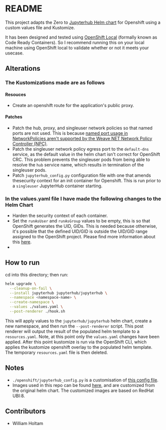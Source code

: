 # README

This project adapts the Zero to [Jupyterhub Helm chart](https://github.com/jupyterhub/zero-to-jupyterhub-k8s) for Openshift using a custom values file and Kustomize.

It has been designed and tested using [OpenShift Local](https://developers.redhat.com/products/openshift-local/overview) (formally known as Code Ready Containers). So I recommend running this on your local machine using OpenShift local to validate whether or not it meets your usecase.

## Alterations

### The Kustomizations made are as follows

#### Resouces

- Create an openshift route for the application's public proxy.

#### Patches

- Patch the hub, proxy, and singleuser network policies so that named ports are not used. This is because [named port usage in NetworkPolicies aren't supported by the Weave NET Network Policy Controller (NPC)](https://github.com/weaveworks/weave/issues/3032).
- Patch the singleuser network policy egress port to the `default-dns` service, as the default value in the helm chart isn't correct for OpenShift CRC. This problem prevents the singleuser pods from being able to resolve the `hub` service name, which results in termination of the singleuser pods.
- Patch `jupyterhub_config.py` configuration file with one that amends thesecurity context for an init container for Openshift. This is run prior to a `singleuser` JupyterHub container starting.

### In the values.yaml file I have made the following changes to the Helm Chart

- Harden the security context of each container.
- Set the `runAsUser` and `runAsGroup` values to be empty, this is so that OpenShift generates the UID, GIDs. This is needed because otherwise, it's possible that the defined UID/GID is outside the UID/GID range assigned to the OpenShift project. Please find more information about this [here](https://cloud.redhat.com/blog/a-guide-to-openshift-and-uids).
-

## How to run

cd into this directory; then run:

```bash
helm upgrade \
  --cleanup-on-fail \
  --install jupyterhub jupyterhub/jupyterhub \
  --namespace <namespace-name> \
  --create-namespace \
  --values ./values.yaml \
  --post-renderer ./hook.sh
```

This will apply values to the `jupyterhub/jupyterhub` helm chart, create a new namespace, and then run the `--post-renderer` script. This post renderer will output the result of the populated helm template to a `resources.yaml`. Note, at this point only the `values.yaml` changes have been applied. After this point kustomize is run via the OpenShift CLI, which applies the kustomize openshift overlay to the populated helm template. The temporary `resources.yaml` file is then deleted.

## Notes

- `./openshift/jupyterhub_config.py` is a customisation of [this config file](<https://github.com/jupyterhub/zero-to-jupyterhub-k8s/blob/main/jupyterhub/files/hub/jupyterhub_config.py>).
- Images used in this repo can be found [here](https://bitbucket.org/gembaadvantage/jupyterhub-containers/src/main/), and are customized from the original helm chart. The customized images are based on RedHat UBI:8.

## Contributors

- William Holtam
